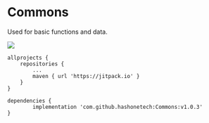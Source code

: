 # Commons
Used for basic functions and data.

[![](https://jitpack.io/v/hashonetech/Commons.svg)](https://jitpack.io/#hashonetech/Commons)

	allprojects {
		repositories {
			...
			maven { url 'https://jitpack.io' }
		}
	}
  
	dependencies {
	        implementation 'com.github.hashonetech:Commons:v1.0.3'
	}

